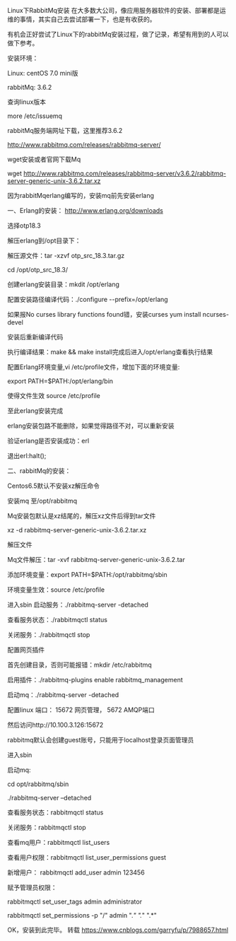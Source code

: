 
Linux下RabbitMq安装
在大多数大公司，像应用服务器软件的安装、部署都是运维的事情，其实自己去尝试部署一下，也是有收获的。

有机会正好尝试了Linux下的rabbitMq安装过程，做了记录，希望有用到的人可以做下参考。

 

安装环境：

Linux: centOS 7.0 mini版

rabbitMq: 3.6.2

 

查询linux版本

more /etc/issuemq

rabbitMq服务端网址下载，这里推荐3.6.2

 http://www.rabbitmq.com/releases/rabbitmq-server/

wget安装或者官网下载Mq

wget http://www.rabbitmq.com/releases/rabbitmq-server/v3.6.2/rabbitmq-server-generic-unix-3.6.2.tar.xz

 

因为rabbitMqerlang编写的，安装mq前先安装erlang

一、Erlang的安装：
http://www.erlang.org/downloads

选择otp18.3

解压erlang到/opt目录下：

解压源文件：tar -xzvf otp_src_18.3.tar.gz

cd /opt/otp_src_18.3/

创建erlang安装目录：mkdit /opt/erlang

配置安装路径编译代码：./configure --prefix=/opt/erlang

如果报No curses library functions found错，安装curses
yum install ncurses-devel

安装后重新编译代码

执行编译结果：make && make install完成后进入/opt/erlang查看执行结果

配置Erlang环境变量,vi /etc/profile文件，增加下面的环境变量:

export PATH=$PATH:/opt/erlang/bin

使得文件生效 source  /etc/profile

至此erlang安装完成

erlang安装包路不能删除，如果觉得路径不对，可以重新安装

验证erlang是否安装成功：erl



退出erl:halt();

 

 二、rabbitMq的安装：

Centos6.5默认不安装xz解压命令

安装mq 至/opt/rabbitmq

Mq安装包默认是xz结尾的，解压xz文件后得到tar文件

xz -d rabbitmq-server-generic-unix-3.6.2.tar.xz

解压文件

Mq文件解压：tar -xvf rabbitmq-server-generic-unix-3.6.2.tar

添加环境变量：export PATH=$PATH:/opt/rabbitmq/sbin

环境变量生效：source  /etc/profile

进入sbin 启动服务：./rabbitmq-server -detached

查看服务状态：./rabbitmqctl status

关闭服务：./rabbitmqctl stop 

 

配置网页插件

首先创建目录，否则可能报错：mkdir /etc/rabbitmq 

启用插件：./rabbitmq-plugins enable rabbitmq_management

启动mq：./rabbitmq-server -detached

配置linux 端口： 15672 网页管理，  5672 AMQP端口

然后访问http://10.100.3.126:15672

rabbitmq默认会创建guest账号，只能用于localhost登录页面管理员

进入sbin

启动mq:

cd opt/rabbitmq/sbin

./rabbitmq-server –detached

 

查看服务状态：rabbitmqctl status

关闭服务：rabbitmqctl stop

查看mq用户：rabbitmqctl list_users  

查看用户权限：rabbitmqctl list_user_permissions guest

新增用户： rabbitmqctl add_user admin 123456

赋予管理员权限：

rabbitmqctl set_user_tags admin administrator 

rabbitmqctl set_permissions -p "/" admin ".*" ".*" ".*" 

OK，安装到此完毕。
转载 https://www.cnblogs.com/garryfu/p/7988657.html
